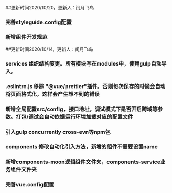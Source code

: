 
##更新时间2020/10/20，更新人：闰月飞鸟
### 完善styleguide.config配置
### 新增组件开发规范

##更新时间2020/10/14，更新人：闰月飞鸟
### services 组织结构变更。所有模块写在modules中，使用gulp自动导入。
### .eslintrc.js 移除 "@vue/prettier"插件。否则每次保存的时候会自动将页面格式化，这样会产生想不到的错误
### 新增全局配置src/config，接口地址，调试模式下是否开启跨域等参数。打包/调试会自动依据运行环境加载对应的配置文件
### 引入gulp concurrently cross-evn等npm包
### components 修改自动化引入方法，新增的组件不需要设置name
### 新增components-moon逻辑组件文件夹，components-service业务组件文件夹
### 完善vue.config配置